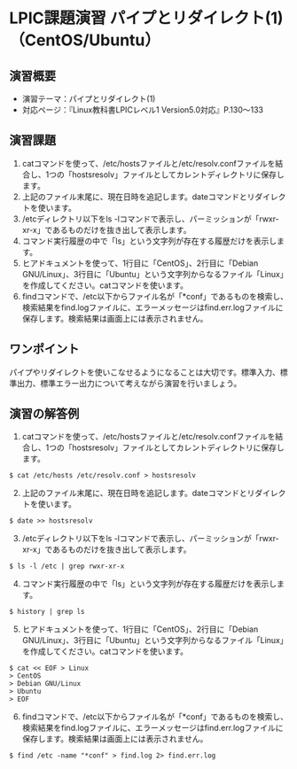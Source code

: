 # LPIC課題演習 パイプとリダイレクト(1)（CentOS/Ubuntu）
## 演習概要
* 演習テーマ：パイプとリダイレクト(1)
* 対応ページ：『Linux教科書LPICレベル1 Version5.0対応』P.130～133

## 演習課題
1. catコマンドを使って、/etc/hostsファイルと/etc/resolv.confファイルを結合し、1つの「hostsresolv」ファイルとしてカレントディレクトリに保存します。
2. 上記のファイル末尾に、現在日時を追記します。dateコマンドとリダイレクトを使います。
3. /etcディレクトリ以下をls -lコマンドで表示し、パーミッションが「rwxr-xr-x」であるものだけを抜き出して表示します。
4. コマンド実行履歴の中で「ls」という文字列が存在する履歴だけを表示します。
5. ヒアドキュメントを使って、1行目に「CentOS」、2行目に「Debian GNU/Linux」、3行目に「Ubuntu」という文字列からなるファイル「Linux」を作成してください。catコマンドを使います。
6. findコマンドで、/etc以下からファイル名が「*conf」であるものを検索し、検索結果をfind.logファイルに、エラーメッセージはfind.err.logファイルに保存します。検索結果は画面上には表示されません。

## ワンポイント
パイプやリダイレクトを使いこなせるようになることは大切です。標準入力、標準出力、標準エラー出力について考えながら演習を行いましょう。

## 演習の解答例
1. catコマンドを使って、/etc/hostsファイルと/etc/resolv.confファイルを結合し、1つの「hostsresolv」ファイルとしてカレントディレクトリに保存します。
```
$ cat /etc/hosts /etc/resolv.conf > hostsresolv
```
2. 上記のファイル末尾に、現在日時を追記します。dateコマンドとリダイレクトを使います。
```
$ date >> hostsresolv
```
3. /etcディレクトリ以下をls -lコマンドで表示し、パーミッションが「rwxr-xr-x」であるものだけを抜き出して表示します。
```
$ ls -l /etc | grep rwxr-xr-x
```
4. コマンド実行履歴の中で「ls」という文字列が存在する履歴だけを表示します。
```
$ history | grep ls
```
5. ヒアドキュメントを使って、1行目に「CentOS」、2行目に「Debian GNU/Linux」、3行目に「Ubuntu」という文字列からなるファイル「Linux」を作成してください。catコマンドを使います。
```
$ cat << EOF > Linux
> CentOS
> Debian GNU/Linux
> Ubuntu
> EOF
```
6. findコマンドで、/etc以下からファイル名が「*conf」であるものを検索し、検索結果をfind.logファイルに、エラーメッセージはfind.err.logファイルに保存します。検索結果は画面上には表示されません。
```
$ find /etc -name "*conf" > find.log 2> find.err.log
```

